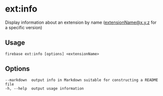 # ext:info

Display information about an extension by name (extensionName@x.y.z for a specific version)

## Usage
```
firebase ext:info [options] <extensionName>
```

## Options
```
--markdown  output info in Markdown suitable for constructing a README file
-h, --help  output usage information
```
